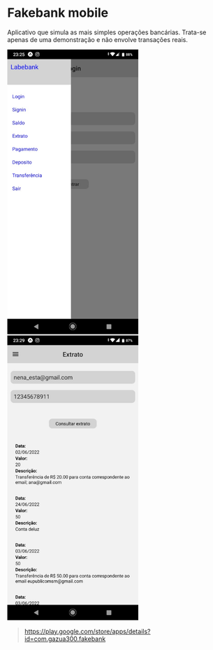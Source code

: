 # Fakebank mobile

Aplicativo que simula as mais simples operações bancárias. Trata-se apenas de uma demonstração e não envolve transações reais.

<img src='./imgREADME/labebank_drawer.jpeg' width='300'>
<img src='./imgREADME/labebank_statement.jpeg' width='300'><br>

>https://play.google.com/store/apps/details?id=com.gazua300.fakebank
